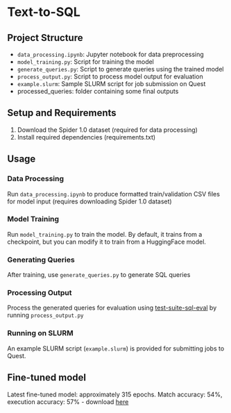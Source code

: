 # Text-to-SQL 

## Project Structure

- `data_processing.ipynb`: Jupyter notebook for data preprocessing
- `model_training.py`: Script for training the model
- `generate_queries.py`: Script to generate queries using the trained model
- `process_output.py`: Script to process model output for evaluation
- `example.slurm`: Sample SLURM script for job submission on Quest
- processed_queries: folder containing some final outputs 

## Setup and Requirements

1. Download the Spider 1.0 dataset (required for data processing)
2. Install required dependencies (requirements.txt)

## Usage

### Data Processing

Run `data_processing.ipynb` to produce formatted train/validation CSV files for model input (requires downloading Spider 1.0 dataset)

### Model Training

Run `model_training.py` to train the model. By default, it trains from a checkpoint, but you can modify it to train from a HuggingFace model.

### Generating Queries

After training, use `generate_queries.py` to generate SQL queries

### Processing Output

Process the generated queries for evaluation using [test-suite-sql-eval](https://github.com/taoyds/test-suite-sql-eval) by running `process_output.py` 

### Running on SLURM

An example SLURM script (`example.slurm`) is provided for submitting jobs to Quest.

## Fine-tuned model

Latest fine-tuned model: approximately 315 epochs. Match accuracy: 54%, execution accuracy: 57% - download [here](https://drive.google.com/file/d/1EJujDLZ1YJwdwkKCEcTsQeH5RfLxAw7S/view?usp=sharing)
